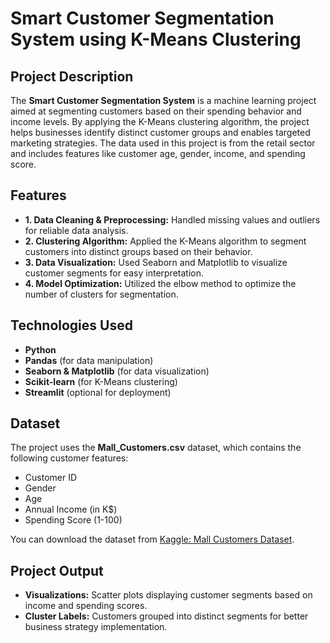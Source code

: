 <!DOCTYPE html>
<html lang="en">
<head>
    <meta charset="UTF-8">
    <meta name="viewport" content="width=device-width, initial-scale=1.0">

</head>
<body>
    <h1>Smart Customer Segmentation System using K-Means Clustering</h1>

  <h2>Project Description</h2>
    <p>
        The <strong>Smart Customer Segmentation System</strong> is a machine learning project aimed at segmenting customers based on their spending behavior and income levels. By applying the K-Means clustering algorithm, the project helps businesses identify distinct customer groups and enables targeted marketing strategies. The data used in this project is from the retail sector and includes features like customer age, gender, income, and spending score.
    </p>
    <h2>Features</h2>
    <ul>
        <li><strong>1. Data Cleaning & Preprocessing:</strong> Handled missing values and outliers for reliable data analysis.</li>
        <li><strong>2. Clustering Algorithm:</strong> Applied the K-Means algorithm to segment customers into distinct groups based on their behavior.</li>
        <li><strong>3. Data Visualization:</strong> Used Seaborn and Matplotlib to visualize customer segments for easy interpretation.</li>
        <li><strong>4. Model Optimization:</strong> Utilized the elbow method to optimize the number of clusters for segmentation.</li>
    </ul>

   <h2>Technologies Used</h2>
    <ul>
        <li><strong>Python</strong></li>
        <li><strong>Pandas</strong> (for data manipulation)</li>
        <li><strong>Seaborn & Matplotlib</strong> (for data visualization)</li>
        <li><strong>Scikit-learn</strong> (for K-Means clustering)</li>
        <li><strong>Streamlit</strong> (optional for deployment)</li>
    </ul>
    <h2>Dataset</h2>
    <p>
        The project uses the <strong>Mall_Customers.csv</strong> dataset, which contains the following customer features:
    </p>
    <ul>
        <li>Customer ID</li>
        <li>Gender</li>
        <li>Age</li>
        <li>Annual Income (in K$)</li>
        <li>Spending Score (1-100)</li>
    </ul>
    <p>
        You can download the dataset from <a href="https://www.kaggle.com/vjchoudhary7/customer-segmentation-tutorial-in-python" target="_blank">Kaggle: Mall Customers Dataset</a>.
    </p>
    <h2>Project Output</h2>
   <ul>
        <li><strong>Visualizations:</strong> Scatter plots displaying customer segments based on income and spending scores.</li>
        <li><strong>Cluster Labels:</strong> Customers grouped into distinct segments for better business strategy implementation.</li>
    </ul>
</body>
</html>
